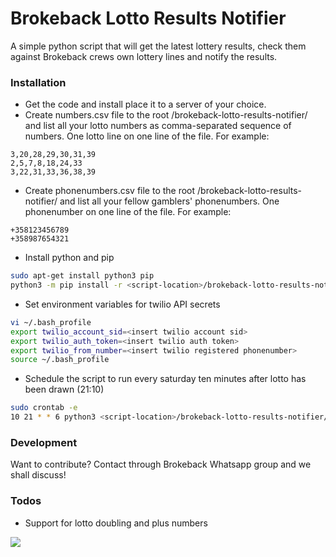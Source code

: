 # Brokeback Lotto Results Notifier
A simple python script that will get the latest lottery results, check them against Brokeback crews own lottery lines and notify the results.
### Installation
* Get the code and install place it to a server of your choice.
* Create numbers.csv file to the root <script-location>/brokeback-lotto-results-notifier/ and list all your lotto numbers as comma-separated sequence of numbers. One lotto line on one line of the file. For example:
```
3,20,28,29,30,31,39
2,5,7,8,18,24,33
3,22,31,33,36,38,39
```
* Create phonenumbers.csv file to the root <script-location>/brokeback-lotto-results-notifier/ and list all your fellow gamblers' phonenumbers. One phonenumber on one line of the file. For example:
```
+358123456789
+358987654321
```
* Install python and pip
```bash
sudo apt-get install python3 pip
python3 -m pip install -r <script-location>/brokeback-lotto-results-notifier/requirements.txt
```
* Set environment variables for twilio API secrets
```bash
vi ~/.bash_profile
export twilio_account_sid=<insert twilio account sid>
export twilio_auth_token=<insert twilio auth token>
export twilio_from_number=<insert twilio registered phonenumber>
source ~/.bash_profile
```
* Schedule the script to run every saturday ten minutes after lotto has been drawn (21:10)
```bash
sudo crontab -e
10 21 * * 6 python3 <script-location>/brokeback-lotto-results-notifier/lotto.py >/dev/null 2>&1
```
### Development
Want to contribute? Contact through Brokeback Whatsapp group and we shall discuss!
### Todos
* Support for lotto doubling and plus numbers

![](https://decider.com/wp-content/uploads/2014/10/brokeback-mountain2.png?w=500&crop=1) 
